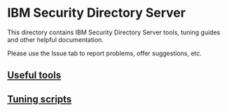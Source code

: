 # IBM Security Directory Server

This directory contains IBM Security Directory Server tools, tuning guides and other helpful documentation.

Please use the Issue tab to report problems, offer suggestions, etc.

## [Useful tools](tools)
## [Tuning scripts](https://github.com/IBM-Security/performance/tree/master/IAM/scripts)